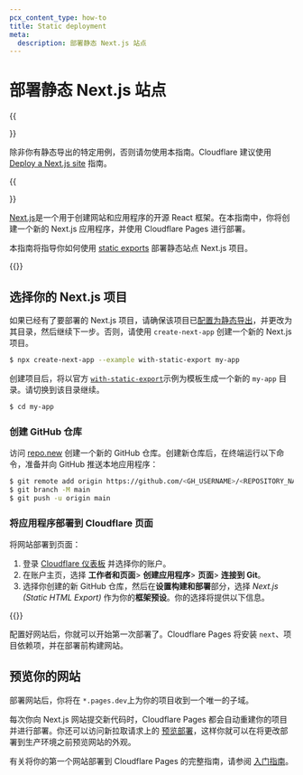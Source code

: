 ```yaml
---
pcx_content_type: how-to
title: Static deployment
meta:
  description: 部署静态 Next.js 站点
---
```


# 部署静态 Next.js 站点

{{<Aside type="note">}}

除非你有静态导出的特定用例，否则请勿使用本指南。Cloudflare 建议使用 [Deploy a Next.js site](/pages/framework-guides/nextjs/deploy-a-nextjs-site/) 指南。

{{</Aside>}}

[Next.js](https://nextjs.org)是一个用于创建网站和应用程序的开源 React 框架。在本指南中，你将创建一个新的 Next.js 应用程序，并使用 Cloudflare Pages 进行部署。

本指南将指导你如何使用 [static exports](https://nextjs.org/docs/app/building-your-application/deploying/static-exports) 部署静态站点 Next.js 项目。

{{<render file="_tutorials-before-you-start.md">}}

## 选择你的 Next.js 项目

如果已经有了要部署的 Next.js 项目，请确保该项目已[配置为静态导出](https://nextjs.org/docs/app/building-your-application/deploying/static-exports)，并更改为其目录，然后继续下一步。否则，请使用 `create-next-app` 创建一个新的 Next.js 项目。

```sh
$ npx create-next-app --example with-static-export my-app
```

创建项目后，将以官方 [`with-static-export`](https://github.com/vercel/next.js/tree/canary/examples/with-static-export)示例为模板生成一个新的 `my-app` 目录。请切换到该目录继续。

```sh
$ cd my-app
```

### 创建 GitHub 仓库

访问 [repo.new](https://repo.new) 创建一个新的 GitHub 仓库。创建新仓库后，在终端运行以下命令，准备并向 GitHub 推送本地应用程序：

```sh
$ git remote add origin https://github.com/<GH_USERNAME>/<REPOSITORY_NAME>.git
$ git branch -M main
$ git push -u origin main
```

### 将应用程序部署到 Cloudflare 页面

将网站部署到页面：

1. 登录 [Cloudflare 仪表板](https://dash.cloudflare.com/) 并选择你的账户。
2. 在账户主页，选择 **工作者和页面**> **创建应用程序**> **页面**> **连接到 Git**。
3. 选择你创建的新 GitHub 仓库，然后在**设置构建和部署**部分，选择 _Next.js (Static HTML Export)_ 作为你的**框架预设**。你的选择将提供以下信息。

{{<pages-build-preset framework="next-js-static">}}

配置好网站后，你就可以开始第一次部署了。Cloudflare Pages 将安装 `next`、项目依赖项，并在部署前构建网站。

## 预览你的网站

部署网站后，你将在 `*.pages.dev`上为你的项目收到一个唯一的子域。

每次你向 Next.js 网站提交新代码时，Cloudflare Pages 都会自动重建你的项目并进行部署。你还可以访问新拉取请求上的 [预览部署](/pages/configuration/preview-deployments/)，这样你就可以在将更改部署到生产环境之前预览网站的外观。

有关将你的第一个网站部署到 Cloudflare Pages 的完整指南，请参阅 [入门指南](/pages/get-started/)。
